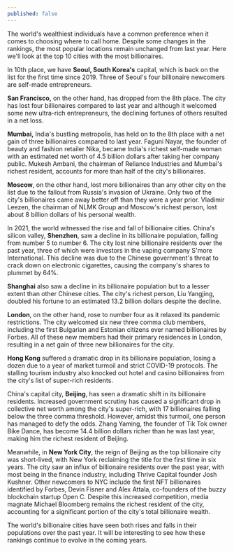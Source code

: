 ```yaml
---
published: false
---
```


The world's wealthiest individuals have a common preference when it comes to choosing where to call home. Despite some changes in the rankings, the most popular locations remain unchanged from last year. Here we'll look at the top 10 cities with the most billionaires.

In 10th place, we have **Seoul, South Korea's** capital, which is back on the list for the first time since 2019. Three of Seoul's four billionaire newcomers are self-made entrepreneurs.

**San Francisco,** on the other hand, has dropped from the 8th place. The city has lost four billionaires compared to last year and although it welcomed some new ultra-rich entrepreneurs, the declining fortunes of others resulted in a net loss.

**Mumbai,** India's bustling metropolis, has held on to the 8th place with a net gain of three billionaires compared to last year. Faguni Nayar, the founder of beauty and fashion retailer Nika, became India's richest self-made woman with an estimated net worth of 4.5 billion dollars after taking her company public. Mukesh Ambani, the chairman of Reliance Industries and Mumbai's richest resident, accounts for more than half of the city's billionaires.

**Moscow**, on the other hand, lost more billionaires than any other city on the list due to the fallout from Russia's invasion of Ukraine. Only two of the city's billionaires came away better off than they were a year prior. Vladimir Leezen, the chairman of NLMK Group and Moscow's richest person, lost about 8 billion dollars of his personal wealth.

In 2021, the world witnessed the rise and fall of billionaire cities. China's silicon valley, **Shenzhen**, saw a decline in its billionaire population, falling from number 5 to number 6. The city lost nine billionaire residents over the past year, three of which were investors in the vaping company S'more International. This decline was due to the Chinese government's threat to crack down on electronic cigarettes, causing the company's shares to plummet by 64%.

**Shanghai** also saw a decline in its billionaire population but to a lesser extent than other Chinese cities. The city's richest person, Liu Yangjing, doubled his fortune to an estimated 13.2 billion dollars despite the decline.

**London**, on the other hand, rose to number four as it relaxed its pandemic restrictions. The city welcomed six new three comma club members, including the first Bulgarian and Estonian citizens ever named billionaires by Forbes. All of these new members had their primary residences in London, resulting in a net gain of three new billionaires for the city.

**Hong Kong** suffered a dramatic drop in its billionaire population, losing a dozen due to a year of market turmoil and strict COVID-19 protocols. The stalling tourism industry also knocked out hotel and casino billionaires from the city's list of super-rich residents.

China's capital city, **Beijing**, has seen a dramatic shift in its billionaire residents. Increased government scrutiny has caused a significant drop in collective net worth among the city's super-rich, with 17 billionaires falling below the three comma threshold. However, amidst this turmoil, one person has managed to defy the odds. Zhang Yaming, the founder of Tik Tok owner Bike Dance, has become 14.4 billion dollars richer than he was last year, making him the richest resident of Beijing.

Meanwhile, in **New York City**, the reign of Beijing as the top billionaire city was short-lived, with New York reclaiming the title for the first time in six years. The city saw an influx of billionaire residents over the past year, with most being in the finance industry, including Thrive Capital founder Josh Kushner. Other newcomers to NYC include the first NFT billionaires identified by Forbes, Devin Fisner and Alex Attala, co-founders of the buzzy blockchain startup Open C. Despite this increased competition, media magnate Michael Bloomberg remains the richest resident of the city, accounting for a significant portion of the city's total billionaire wealth.

The world's billionaire cities have seen both rises and falls in their populations over the past year. It will be interesting to see how these rankings continue to evolve in the coming years.

